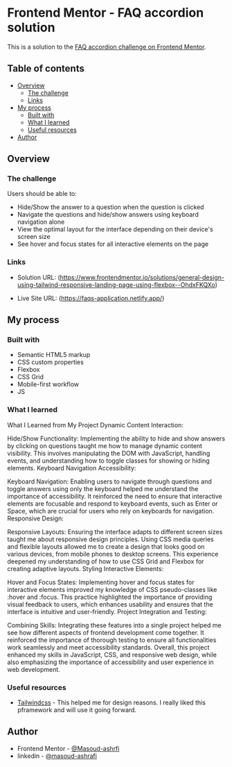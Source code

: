 # Frontend Mentor - FAQ accordion solution

This is a solution to the [FAQ accordion challenge on Frontend Mentor](https://www.frontendmentor.io/challenges/faq-accordion-wyfFdeBwBz).

## Table of contents

- [Overview](#overview)
  - [The challenge](#the-challenge)
  - [Links](#links)
- [My process](#my-process)
  - [Built with](#built-with)
  - [What I learned](#what-i-learned)
  - [Useful resources](#useful-resources)
- [Author](#author)

## Overview

### The challenge

Users should be able to:

- Hide/Show the answer to a question when the question is clicked
- Navigate the questions and hide/show answers using keyboard navigation alone
- View the optimal layout for the interface depending on their device's screen size
- See hover and focus states for all interactive elements on the page

### Links

- Solution URL: (https://www.frontendmentor.io/solutions/general-design-using-tailwind-responsive-landing-page-using-flexbox--OhdxFKQXo)

- Live Site URL: (https://faqs-application.netlify.app/)

## My process

### Built with

- Semantic HTML5 markup
- CSS custom properties
- Flexbox
- CSS Grid
- Mobile-first workflow
- JS

### What I learned

What I Learned from My Project
Dynamic Content Interaction:

Hide/Show Functionality: Implementing the ability to hide and show answers by clicking on questions taught me how to manage dynamic content visibility. This involves manipulating the DOM with JavaScript, handling events, and understanding how to toggle classes for showing or hiding elements.
Keyboard Navigation Accessibility:

Keyboard Navigation: Enabling users to navigate through questions and toggle answers using only the keyboard helped me understand the importance of accessibility. It reinforced the need to ensure that interactive elements are focusable and respond to keyboard events, such as Enter or Space, which are crucial for users who rely on keyboards for navigation.
Responsive Design:

Responsive Layouts: Ensuring the interface adapts to different screen sizes taught me about responsive design principles. Using CSS media queries and flexible layouts allowed me to create a design that looks good on various devices, from mobile phones to desktop screens. This experience deepened my understanding of how to use CSS Grid and Flexbox for creating adaptive layouts.
Styling Interactive Elements:

Hover and Focus States: Implementing hover and focus states for interactive elements improved my knowledge of CSS pseudo-classes like :hover and :focus. This practice highlighted the importance of providing visual feedback to users, which enhances usability and ensures that the interface is intuitive and user-friendly.
Project Integration and Testing:

Combining Skills: Integrating these features into a single project helped me see how different aspects of frontend development come together. It reinforced the importance of thorough testing to ensure all functionalities work seamlessly and meet accessibility standards.
Overall, this project enhanced my skills in JavaScript, CSS, and responsive web design, while also emphasizing the importance of accessibility and user experience in web development.

### Useful resources

- [Tailwindcss](https://www.tailwindcss.com) - This helped me for design reasons. I really liked this pframework and will use it going forward.

## Author

- Frontend Mentor - [@Masoud-ashrfi](https://www.frontendmentor.io/profile/Masoud-ashrfi)
- linkedin - [@masoud-ashrafi](https://www.linkedin.com/in/masoud-ashrafi/)
